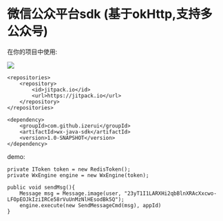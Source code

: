 # 微信公众平台sdk (基于okHttp,支持多公众号)

在你的项目中使用:

[![](https://jitpack.io/v/izerui/wx-java-sdk.svg)](https://jitpack.io/#izerui/wx-java-sdk)

```
<repositories>
    <repository>
        <id>jitpack.io</id>
        <url>https://jitpack.io</url>
    </repository>
</repositories>
```

```
<dependency>
    <groupId>com.github.izerui</groupId>
    <artifactId>wx-java-sdk</artifactId>
    <version>1.0-SNAPSHOT</version>
</dependency>
```

demo:
```
private IToken token = new RedisToken();
private WxEngine engine = new WxEngine(token);

public void sendMsg(){
    Message msg = Message.image(user, "23yT1I1LARXHi2qbBlnXRAcXxcwo-LFOpEOJkIziIRCe58rVuUnMzNlHEsodBk5Q");
    engine.execute(new SendMessageCmd(msg), appId)
}
```